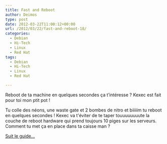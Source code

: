```yaml
---
title: Fast and Reboot
author: Deimos
type: post
date: 2012-03-22T11:00:12+00:00
url: /2012/03/22/fast-and-reboot-18/
categories:
  - Debian
  - Hi-Tech
  - Linux
  - Red Hat
tags:
  - Debian
  - Hi-Tech
  - Linux
  - Red Hat

---
```


Reboot de ta machine en quelques secondes ça t’intéresse ? Kexec est fait pour toi mon ptit pot !

Tu colle des néons, une waste gate et 2 bombes de nitro et biiiiim tu reboot en quelques secondes ! Kexec va t'éviter de te taper touuuuuuuute la couche de reboot hardware qui prend toujours 10 piges sur les serveurs. Comment tu met ça en place dans ta caisse man ?

[Suit le guide...](http://wiki.deimos.fr/Kexec_:_optimisez_vos_temps_de_boot)
